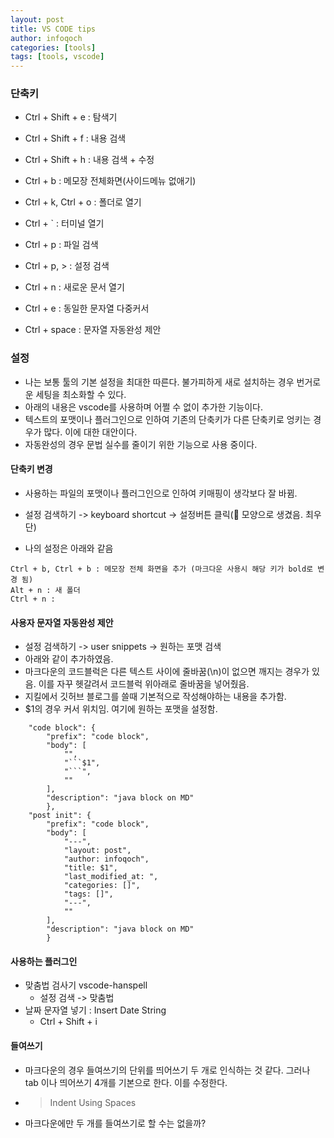 ```yaml
---
layout: post
title: VS CODE tips
author: infoqoch
categories: [tools]
tags: [tools, vscode]
---
```


### 단축키
- Ctrl + Shift + e : 탐색기
- Ctrl + Shift + f : 내용 검색
- Ctrl + Shift + h : 내용 검색 + 수정
- Ctrl + b : 메모장 전체화면(사이드메뉴 없애기)

- Ctrl + k, Ctrl + o : 폴더로 열기
- Ctrl + ` : 터미널 열기
- Ctrl + p : 파일 검색
- Ctrl + p, > : 설정 검색

- Ctrl + n : 새로운 문서 열기

- Ctrl + e : 동일한 문자열 다중커서

- Ctrl + space : 문자열 자동완성 제안

### 설정
- 나는 보통 툴의 기본 설정을 최대한 따른다. 불가피하게 새로 설치하는 경우 번거로운 세팅을 최소화할 수 있다. 
- 아래의 내용은 vscode를 사용하며 어쩔 수 없이 추가한 기능이다. 
- 텍스트의 포맷이나 플러그인으로 인하여 기존의 단축키가 다른 단축키로 엉키는 경우가 많다. 이에 대한 대안이다. 
- 자동완성의 경우 문법 실수를 줄이기 위한 기능으로 사용 중이다. 

#### 단축키 변경
- 사용하는 파일의 포맷이나 플러그인으로 인하여 키매핑이 생각보다 잘 바뀜. 
- 설정 검색하기 -> keyboard shortcut -> 설정버튼 클릭(🎡 모양으로 생겼음. 최우단) 

- 나의 설정은 아래와 같음
  
```text
Ctrl + b, Ctrl + b : 메모장 전체 화면을 추가 (마크다운 사용시 해당 키가 bold로 변경 됨)
Alt + n : 새 폴더
Ctrl + n : 
```

#### 사용자 문자열 자동완성 제안
- 설정 검색하기 -> user snippets -> 원하는 포맷 검색 
- 아래와 같이 추가하였음.
- 마크다운의 코드블럭은 다른 텍스트 사이에 줄바꿈(\n)이 없으면 깨지는 경우가 있음. 이를 자꾸 헷갈려서 코드블럭 위아래로 줄바꿈을 넣어줬음.
- 지킬에서 깃허브 블로그를 쓸때 기본적으로 작성해야하는 내용을 추가함.
- $1의 경우 커서 위치임. 여기에 원하는 포맷을 설정함.

```text
	"code block": {
		"prefix": "code block",
		"body": [
			"",
			"```$1",
			"```",
			""
		],
		"description": "java block on MD"
		},
	"post init": {
		"prefix": "code block",
		"body": [
			"---",
			"layout: post",
			"author: infoqoch",
			"title: $1",
			"last_modified_at: ",
			"categories: []",
			"tags: []",
			"---",
			""
		],
		"description": "java block on MD"
		}
```

#### 사용하는 플러그인
- 맞춤법 검사기 vscode-hanspell 
  -  설정 검색 -> 맞춤법
- 날짜 문자열 넣기 : Insert Date String 
  - Ctrl + Shift + i 

#### 들여쓰기
- 마크다운의 경우 들여쓰기의 단위를 띄어쓰기 두 개로 인식하는 것 같다. 그러나  tab 이나 띄어쓰기 4개를 기본으로 한다. 이를 수정한다.
- >Indent Using Spaces
- 마크다운에만 두 개를 들여쓰기로 할 수는 없을까?